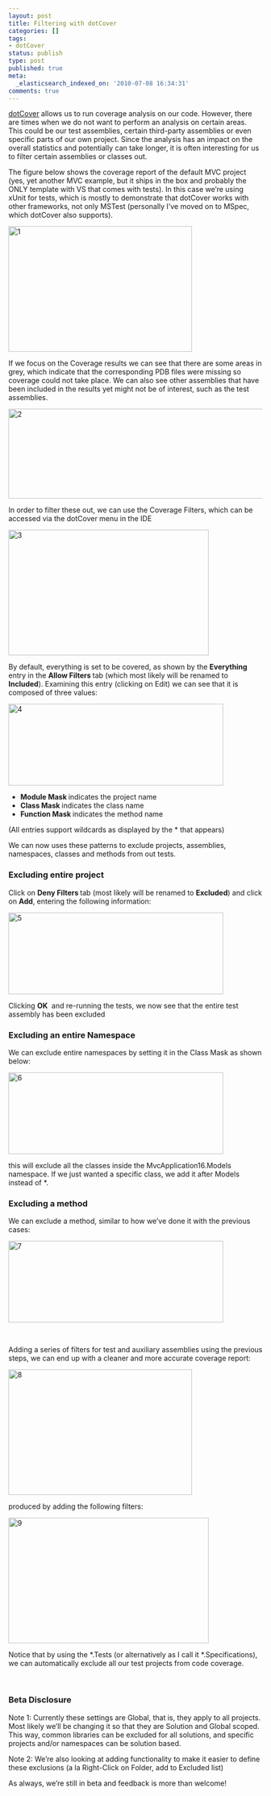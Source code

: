 ```yaml
---
layout: post
title: Filtering with dotCover
categories: []
tags:
- dotCover
status: publish
type: post
published: true
meta:
  _elasticsearch_indexed_on: '2010-07-08 16:34:31'
comments: true
---
```

<p><a href="http://www.jetbrains.com/dotcover">dotCover</a> allows us to run coverage analysis on our code. However, there are times when we do not want to perform an analysis on certain areas. This could be our test assemblies, certain third-party assemblies or even specific parts of our own project. Since the analysis has an impact on the overall statistics and potentially can take longer, it is often interesting for us to filter certain assemblies or classes out.</p> <p>The figure below shows the coverage report of the default MVC project (yes, yet another MVC example, but it ships in the box and probably the ONLY template with VS that comes with tests). In this case we’re using xUnit for tests, which is mostly to demonstrate that dotCover works with other frameworks, not only MSTest (personally I’ve moved on to MSpec, which dotCover also supports).</p> <p><a href="http://hhariri.files.wordpress.com/2010/11/119.png"><img style="border-bottom:0;border-left:0;display:inline;border-top:0;border-right:0;" title="1" border="0" alt="1" src="http://hhariri.files.wordpress.com/2010/11/1_thumb5.png" width="364" height="249"></a> </p> <p>If we focus on the Coverage results we can see that there are some areas in grey, which indicate that the corresponding PDB files were missing so coverage could not take place. We can also see other assemblies that have been included in the results yet might not be of interest, such as the test assemblies.</p> <p><a href="http://hhariri.files.wordpress.com/2010/11/216.png"><img style="border-bottom:0;border-left:0;display:inline;border-top:0;border-right:0;" title="2" border="0" alt="2" src="http://hhariri.files.wordpress.com/2010/11/2_thumb4.png" width="644" height="178"></a> </p> <p>In order to filter these out, we can use the Coverage Filters, which can be accessed via the dotCover menu in the IDE</p> <p><a href="http://hhariri.files.wordpress.com/2010/11/315.png"><img style="border-bottom:0;border-left:0;display:inline;border-top:0;border-right:0;" title="3" border="0" alt="3" src="http://hhariri.files.wordpress.com/2010/11/3_thumb4.png" width="397" height="249"></a> </p> <p>By default, everything is set to be covered, as shown by the <strong>Everything </strong>entry in the <strong>Allow Filters </strong>tab (which most likely will be renamed to <strong>Included</strong>). Examining this entry (clicking on Edit) we can see that it is composed of three values:</p> <p><a href="http://hhariri.files.wordpress.com/2010/11/415.png"><img style="border-bottom:0;border-left:0;display:inline;border-top:0;border-right:0;" title="4" border="0" alt="4" src="http://hhariri.files.wordpress.com/2010/11/4_thumb4.png" width="426" height="162"></a> </p> <ul> <li><strong>Module Mask </strong>indicates the project name  <li><strong>Class Mask </strong>indicates the class name  <li><strong>Function Mask </strong>indicates the method name </li></ul> <p>(All entries support wildcards as displayed by the * that appears)</p> <p>We can now uses these patterns to exclude projects, assemblies, namespaces, classes and methods from out tests.</p> <h3>Excluding entire project</h3> <p>Click on <strong>Deny Filters </strong>tab (most likely will be renamed to <strong>Excluded</strong>) and click on <strong>Add</strong>, entering the following information:</p> <p><a href="http://hhariri.files.wordpress.com/2010/11/515.png"><img style="border-bottom:0;border-left:0;display:inline;border-top:0;border-right:0;" title="5" border="0" alt="5" src="http://hhariri.files.wordpress.com/2010/11/5_thumb4.png" width="426" height="162"></a> </p> <p>Clicking <strong>OK</strong>&nbsp; and re-running the tests, we now see that the entire test assembly has been excluded</p> <h3>Excluding an entire Namespace</h3> <p>We can exclude entire namespaces by setting it in the Class Mask as shown below:</p> <p><a href="http://hhariri.files.wordpress.com/2010/11/613.png"><img style="border-bottom:0;border-left:0;display:inline;border-top:0;border-right:0;" title="6" border="0" alt="6" src="http://hhariri.files.wordpress.com/2010/11/6_thumb2.png" width="426" height="162"></a> </p> <p>this will exclude all the classes inside the MvcApplication16.Models namespace. If we just wanted a specific class, we add it after Models instead of *.</p> <h3>Excluding a method</h3> <p>We can exclude a method, similar to how we’ve done it with the previous cases:</p> <p><a href="http://hhariri.files.wordpress.com/2010/11/74.png"><img style="border-bottom:0;border-left:0;display:inline;border-top:0;border-right:0;" title="7" border="0" alt="7" src="http://hhariri.files.wordpress.com/2010/11/7_thumb3.png" width="426" height="162"></a> </p> <p>&nbsp;</p> <p>Adding a series of filters for test and auxiliary assemblies using the previous steps, we can end up with a cleaner and more accurate coverage report:</p> <p><a href="http://hhariri.files.wordpress.com/2010/11/84.png"><img style="border-bottom:0;border-left:0;display:inline;border-top:0;border-right:0;" title="8" border="0" alt="8" src="http://hhariri.files.wordpress.com/2010/11/8_thumb2.png" width="364" height="249"></a> </p> <p>produced by adding the following filters:</p> <p><a href="http://hhariri.files.wordpress.com/2010/11/95.png"><img style="border-bottom:0;border-left:0;display:inline;border-top:0;border-right:0;" title="9" border="0" alt="9" src="http://hhariri.files.wordpress.com/2010/11/9_thumb3.png" width="397" height="249"></a> </p> <p>Notice that by using the *.Tests (or alternatively as I call it *.Specifications), we can automatically exclude all our test projects from code coverage.</p> <p>&nbsp;</p> <h3>Beta Disclosure</h3> <p>Note 1: Currently these settings are Global, that is, they apply to all projects. Most likely we’ll be changing it so that they are Solution and Global scoped. This way, common libraries can be excluded for all solutions, and specific projects and/or namespaces can be solution based.</p> <p>Note 2: We’re also looking at adding functionality to make it easier to define these exclusions (a la Right-Click on Folder, add to Excluded list)</p> <p>As always, we’re still in beta and feedback is more than welcome!</p>
